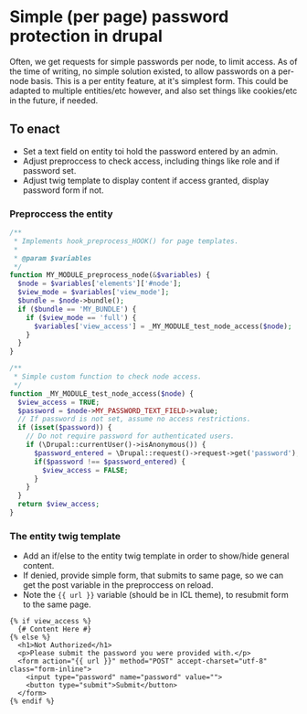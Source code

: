 # Simple (per page) password protection in drupal

Often, we get requests for simple passwords per node, to limit access. As of the time of writing, no simple solution existed, to allow passwords on a per-node basis. This is a per entity feature, at it's simplest form. This could be adapted to multiple entities/etc however, and also set things like cookies/etc in the future, if needed.

## To enact

- Set a text field on entity toi hold the password entered by an admin.
- Adjust preproccess to check access, including things like role and if password set.
- Adjust twig template to display content if access granted, display password form if not.

### Preproccess the entity

```php
/**
 * Implements hook_preprocess_HOOK() for page templates.
 *
 * @param $variables
 */
function MY_MODULE_preprocess_node(&$variables) {
  $node = $variables['elements']['#node'];
  $view_mode = $variables['view_mode'];
  $bundle = $node->bundle();
  if ($bundle == 'MY_BUNDLE') {
    if ($view_mode == 'full') {
      $variables['view_access'] = _MY_MODULE_test_node_access($node);
    }
  }
}

/**
 * Simple custom function to check node access.
 */
function _MY_MODULE_test_node_access($node) {
  $view_access = TRUE;
  $password = $node->MY_PASSWORD_TEXT_FIELD->value;
  // If password is not set, assume no access restrictions.
  if (isset($password)) {
    // Do not require password for authenticated users.
    if (\Drupal::currentUser()->isAnonymous()) {
      $password_entered = \Drupal::request()->request->get('password');
      if($password !== $password_entered) {
        $view_access = FALSE;
      }
    }
  }
  return $view_access;
}
```

### The entity twig template

- Add an if/else to the entity twig template in order to show/hide general content.
- If denied, provide simple form, that submits to same page, so we can get the post variable in the preproccess on reload.
- Note the `{{ url }}` variable (should be in ICL theme), to resubmit form to the same page.

```twig
{% if view_access %}
  {# Content Here #}
{% else %}
  <h1>Not Authorized</h1>
  <p>Please submit the password you were provided with.</p>
  <form action="{{ url }}" method="POST" accept-charset="utf-8" class="form-inline">
    <input type="password" name="password" value="">
    <button type="submit">Submit</button>
  </form>
{% endif %}
```
